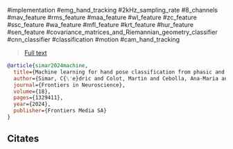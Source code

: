 #implementation
#emg_hand_tracking
#2kHz_sampling_rate
#8_channels
#mav_feature #rms_feature #maa_feature #wl_feature #zc_feature #ssc_feature #wa_feature #mfl_feature #krt_feature #hur_feature #sen_feature
#covariance_matrices_and_Riemannian_geometry_classifier
#cnn_classifier
#classification
#motion 
#cam_hand_tracking 

> [Full text](https://www.frontiersin.org/journals/neuroscience/articles/10.3389/fnins.2024.1329411/full#B19)

```bibtex
@article{simar2024machine,
  title={Machine learning for hand pose classification from phasic and tonic EMG signals during bimanual activities in virtual reality},
  author={Simar, C{\'e}dric and Colot, Martin and Cebolla, Ana-Maria and Petieau, Mathieu and Cheron, Guy and Bontempi, Gianluca},
  journal={Frontiers in Neuroscience},
  volume={18},
  pages={1329411},
  year={2024},
  publisher={Frontiers Media SA}
}
```

Citates
- 